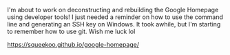 I'm about to work on deconstructing and rebuilding the Google Homepage using developer tools! I just needed a reminder on how to use the command line and generating an SSH key on Windows. It took awhile, but I'm starting to remember how to use git. Wish me luck lol

https://squeekoo.github.io/google-homepage/
